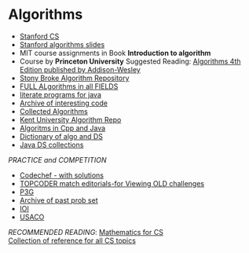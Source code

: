 Algorithms
==============================
* [Stanford CS](http://see.stanford.edu/see/courses.aspx)
* [Stanford algorithms slides](http://theory.stanford.edu/~tim/)
* MIT course assignments in Book **Introduction to algorithm**
* Course by **Princeton University**
Suggested Reading: [Algorithms 4th Edition  published by Addison-Wesley](http://www.chegg.com/textbooks/algorithms-4th-edition-9780321573513-032157351x?trackid=d0f2a5b0&ii=1&om_ss=1)
* [Stony Broke Algorithm Repository](http://www.cs.sunysb.edu/~algorith/)
* [FULL ALgorithms in all FIELDS](http://algorithm.daqwest.com/)
* [literate programs for java](http://en.literateprograms.org/Category:Programming_language:Java_)
* [Archive of interesting code](http://www.keithschwarz.com/interesting/)
* [Collected Algorithms](http://calgo.acm.org/)
* [Kent University Algorithm Repo](http://www.personal.kent.edu/~rmuhamma/Algorithms/algorithm.html)
* [Algoritms in Cpp and Java](http://www.algolist.net/)
* [Dictionary of algo and DS](http://xlinux.nist.gov/dads//)
* [Java DS collections](http://www.java2s.com/Code/Java/Collections-Data-Structure/CatalogCollections-Data-Structure.htm)

_PRACTICE and COMPETITION_
* [Codechef - with solutions](http://www.codechef.com/problems/easy/)
* [TOPCODER match editorials-for Viewing OLD challenges](http://www.topcoder.com/tc?d1=match_editorials&d2=archive&module=Static)
* [P3G](http://wcipeg.com/main)
* [Archive of past prob set](http://www.ntnu.edu.tw/acm/ProblemSetArchive.html)
* [IOI](http://www.ioinformatics.org/index.shtml)
* [USACO](http://www.usaco.org/)

_RECOMMENDED READING_:
[Mathematics for CS](http://ocw.mit.edu/courses/electrical-engineering-and-computer-science/6-042j-mathematics-for-computer-science-fall-2005/index.htm)                               
[Collection of reference for all CS topics](http://oopweb.com/)
